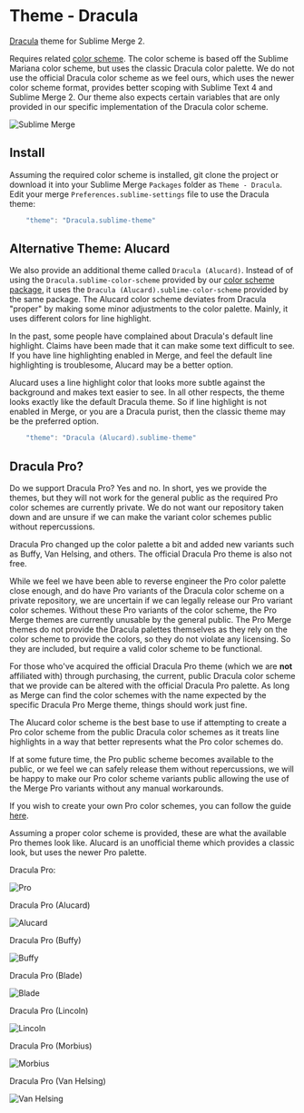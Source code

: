 # Theme - Dracula

[Dracula](https://draculatheme.com/) theme for Sublime Merge 2.

Requires related [color scheme](https://github.com/facelessuser/sublime-dracula-scheme). The color scheme is based off
the Sublime Mariana color scheme, but uses the classic Dracula color palette. We do not use the official Dracula color
scheme as we feel ours, which uses the newer color scheme format, provides better scoping with Sublime Text 4 and
Sublime Merge 2. Our theme also expects certain variables that are only provided in our specific implementation of the
Dracula color scheme.

![Sublime Merge](screenshots/Merge%20-%20Dracula.png)

## Install

Assuming the required color scheme is installed, git clone the project or download it into your Sublime Merge `Packages`
folder as `Theme - Dracula`. Edit your merge `Preferences.sublime-settings` file to use the Dracula theme:

```js
    "theme": "Dracula.sublime-theme"
```

## Alternative Theme: Alucard

We also provide an additional theme called `Dracula (Alucard)`. Instead of of using the `Dracula.sublime-color-scheme`
provided by our [color scheme package](https://github.com/facelessuser/sublime-dracula-scheme), it uses the
`Dracula (Alucard).sublime-color-scheme` provided by the same package. The Alucard color scheme deviates from Dracula
"proper" by making some minor adjustments to the color palette. Mainly, it uses different colors for line highlight.

In the past, some people have complained about Dracula's default line highlight. Claims have been made that it can make
some text difficult to see. If you have line highlighting enabled in Merge, and feel the default line highlighting is
troublesome, Alucard may be a better option.

Alucard uses a line highlight color that looks more subtle against the background and makes text easier to see. In all
other respects, the theme looks exactly like the default Dracula theme. So if line highlight is not enabled in Merge,
or you are a Dracula purist, then the classic theme may be the preferred option.

```js
    "theme": "Dracula (Alucard).sublime-theme"
```

## Dracula Pro?

Do we support Dracula Pro? Yes and no. In short, yes we provide the themes, but they will not work for the general
public as the required Pro color schemes are currently private. We do not want our repository taken down and are unsure
if we can make the variant color schemes public without repercussions.

Dracula Pro changed up the color palette a bit and added new variants such as Buffy, Van Helsing, and others. The
official Dracula Pro theme is also not free.

While we feel we have been able to reverse engineer the Pro color palette close enough, and do have Pro variants of the Dracula color scheme on a private repository, we are uncertain if we can legally release our Pro variant color schemes. Without these Pro variants of the color scheme, the Pro Merge themes are currently unusable by the general public. The
Pro Merge themes do not provide the Dracula palettes themselves as they rely on the color scheme to provide the colors,
so they do not violate any licensing. So they are included, but require a valid color scheme to be functional.

For those who've acquired the official Dracula Pro theme (which we are **not** affiliated with) through purchasing, the
current, public Dracula color scheme that we provide can be altered with the official Dracula Pro palette. As long as
Merge can find the color schemes with the name expected by the specific Dracula Pro Merge theme, things should work just
fine.

The Alucard color scheme is the best base to use if attempting to create a Pro color scheme from the public Dracula
color schemes as it treats line highlights in a way that better represents what the Pro color schemes do.

If at some future time, the Pro public scheme becomes available to the public, or we feel we can safely release them
without repercussions, we will be happy to make our Pro color scheme variants public allowing the use of the Merge Pro
variants without any manual workarounds.

If you wish to create your own Pro color schemes, you can follow the guide [here](https://github.com/facelessuser/sublime-dracula-scheme#how-to-create-pro-variants).

Assuming a proper color scheme is provided, these are what the available Pro themes look like. Alucard is an unofficial
theme which provides a classic look, but uses the newer Pro palette.

Dracula Pro:

![Pro](screenshots/Merge%20-%20Pro.png)

Dracula Pro (Alucard)

![Alucard](screenshots/Merge%20-%20Alucard.png)

Dracula Pro (Buffy)

![Buffy](screenshots/Merge%20-%20Buffy.png)

Dracula Pro (Blade)

![Blade](screenshots/Merge%20-%20Blade.png)

Dracula Pro (Lincoln)

![Lincoln](screenshots/Merge%20-%20Lincoln.png)

Dracula Pro (Morbius)

![Morbius](screenshots/Merge%20-%20Morbius.png)

Dracula Pro (Van Helsing)

![Van Helsing](screenshots/Merge%20-%20Van%20Helsing.png)

